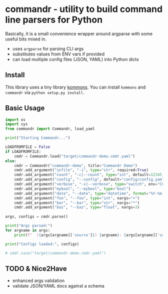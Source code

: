 # commandr - utility to build command line parsers for Python

Basically, it is a small convenience wrapper around argparse with some useful bits mixed in. 

* uses `argparse` for parsing CLI args
* substitutes values from ENV vars if provided
* can load multiple config files (JSON, YAML) into Python dicts

## Install

This library uses a tiny library [kommons](https://github.com/mykkro/kommons). You can install `kommons` and `commandr` via `python setup.py install`.

## Basic Usage

```python
import os
import sys
from commandr import Commandr, load_yaml

print("Starting Commandr...")

LOADFROMFILE = False
if LOADFROMFILE:
    cmdr = Commandr.load("target/commandr-demo.cmdr.yaml")
else:
    cmdr = Commandr("commandr-demo", title="Commandr Demo")
    cmdr.add_argument("infile", "-i", type="str", required=True)
    cmdr.add_argument("count", "-c|--count", type="int", default=12345, env="COMMANDR_COUNT")
    cmdr.add_argument("config", "--config", default="config/config.yaml", loadconfig="-D")
    cmdr.add_argument("verbose", "-v|--verbose", type="switch", env="COMMANDR_VERBOSE")
    cmdr.add_argument("mybool", "--mybool", type="bool")
    cmdr.add_argument("date", "--date", type="datetime", format="%Y-%m-%d")
    cmdr.add_argument("foo", "--foo", type="int", nargs="+")
    cmdr.add_argument("bar", "--bar", type="str", nargs="*")
    cmdr.add_argument("baz", "--baz", type="float", nargs=3)
        
args, configs = cmdr.parse()

print("Args parsed:")
for argname in args:
    print(f"  ({args[argname]['source']}) {argname}: {args[argname]['value']}") 

print("Configs loaded:", configs)

# cmdr.save("target/commandr-demo.cmdr.yaml")

```

## TODO & Nice2Have

* enhanced args validation
* validate JSON/YAML docs against a schema
